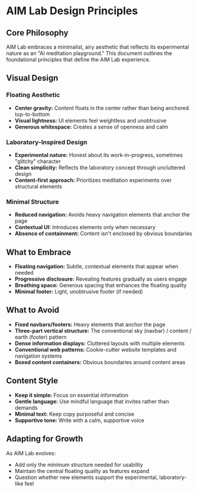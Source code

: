 # AIM Lab Design Principles

## Core Philosophy

AIM Lab embraces a minimalist, airy aesthetic that reflects its experimental nature as an "AI meditation playground." This document outlines the foundational principles that define the AIM Lab experience.

## Visual Design

### Floating Aesthetic

- **Center gravity:** Content floats in the center rather than being anchored top-to-bottom
- **Visual lightness:** UI elements feel weightless and unobtrusive
- **Generous whitespace:** Creates a sense of openness and calm

### Laboratory-Inspired Design

- **Experimental nature:** Honest about its work-in-progress, sometimes "glitchy" character
- **Clean simplicity:** Reflects the laboratory concept through uncluttered design
- **Content-first approach:** Prioritizes meditation experiments over structural elements

### Minimal Structure

- **Reduced navigation:** Avoids heavy navigation elements that anchor the page
- **Contextual UI:** Introduces elements only when necessary
- **Absence of containment:** Content isn't enclosed by obvious boundaries

## What to Embrace

- **Floating navigation:** Subtle, contextual elements that appear when needed
- **Progressive disclosure:** Revealing features gradually as users engage
- **Breathing space:** Generous spacing that enhances the floating quality
- **Minimal footer:** Light, unobtrusive footer (if needed)

## What to Avoid

- **Fixed navbars/footers:** Heavy elements that anchor the page
- **Three-part vertical structure:** The conventional sky (navbar) / content / earth (footer) pattern
- **Dense information displays:** Cluttered layouts with multiple elements
- **Conventional web patterns:** Cookie-cutter website templates and navigation systems
- **Boxed content containers:** Obvious boundaries around content areas

## Content Style

- **Keep it simple:** Focus on essential information
- **Gentle language:** Use mindful language that invites rather than demands
- **Minimal text:** Keep copy purposeful and concise
- **Supportive tone:** Write with a calm, supportive voice

## Adapting for Growth

As AIM Lab evolves:

- Add only the minimum structure needed for usability
- Maintain the central floating quality as features expand
- Question whether new elements support the experimental, laboratory-like feel
